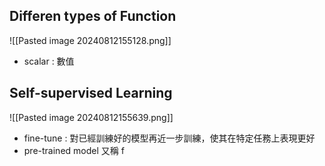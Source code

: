 ## Differen types of Function

![[Pasted image 20240812155128.png]]

- scalar : 數值

## Self-supervised Learning

![[Pasted image 20240812155639.png]]

- fine-tune : 對已經訓練好的模型再近一步訓練，使其在特定任務上表現更好
- pre-trained  model 又稱 f